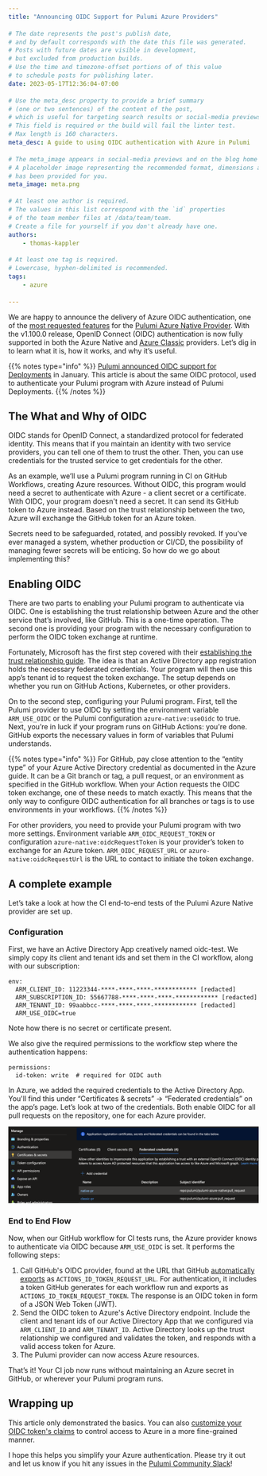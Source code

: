 ```yaml
---
title: "Announcing OIDC Support for Pulumi Azure Providers"

# The date represents the post's publish date,
# and by default corresponds with the date this file was generated.
# Posts with future dates are visible in development,
# but excluded from production builds.
# Use the time and timezone-offset portions of of this value
# to schedule posts for publishing later.
date: 2023-05-17T12:36:04-07:00

# Use the meta_desc property to provide a brief summary
# (one or two sentences) of the content of the post,
# which is useful for targeting search results or social-media previews.
# This field is required or the build will fail the linter test.
# Max length is 160 characters.
meta_desc: A guide to using OIDC authentication with Azure in Pulumi

# The meta_image appears in social-media previews and on the blog home page.
# A placeholder image representing the recommended format, dimensions and aspect ratio
# has been provided for you.
meta_image: meta.png

# At least one author is required.
# The values in this list correspond with the `id` properties
# of the team member files at /data/team/team.
# Create a file for yourself if you don't already have one.
authors:
    - thomas-kappler

# At least one tag is required.
# Lowercase, hyphen-delimited is recommended.
tags:
    - azure

---
```


We are happy to announce the delivery of Azure OIDC authentication, one of the [most requested features](https://github.com/pulumi/pulumi-azure-native/issues/1324) for the [Pulumi Azure Native Provider](https://www.pulumi.com/registry/packages/azure-native/). With the v1.100.0 release, OpenID Connect (OIDC) authentication is now fully supported in both the Azure Native and [Azure Classic](https://www.pulumi.com/registry/packages/azure/) providers. Let’s dig in to learn what it is, how it works, and why it’s useful.

<!--more-->

{{% notes type="info" %}}
[Pulumi announced OIDC support for Deployments](https://www.pulumi.com/blog/oidc-blog/) in January. This article is about the same OIDC protocol, used to authenticate your Pulumi program with Azure instead of Pulumi Deployments.
{{% /notes %}}

## The What and Why of OIDC

OIDC stands for OpenID Connect, a standardized protocol for federated identity. This means that if you maintain an identity with two service providers, you can tell one of them to trust the other. Then, you can use credentials for the trusted service to get credentials for the other.

As an example, we’ll use a Pulumi program running in CI on GitHub Workflows, creating Azure resources. Without OIDC, this program would need a secret to authenticate with Azure - a client secret or a certificate. With OIDC, your program doesn't need a secret. It can send its GitHub token to Azure instead.  Based on the trust relationship between the two, Azure will exchange the GitHub token for an Azure token.

Secrets need to be safeguarded, rotated, and possibly revoked. If you’ve ever managed a system, whether production or CI/CD, the possibility of managing fewer secrets will be enticing. So how do we go about implementing this?

## Enabling OIDC

There are two parts to enabling your Pulumi program to authenticate via OIDC. One is establishing the trust relationship between Azure and the other service that’s involved, like GitHub. This is a one-time operation. The second one is providing your program with the necessary configuration to perform the OIDC token exchange at runtime.

Fortunately, Microsoft has the first step covered with their [establishing the trust relationship guide](https://learn.microsoft.com/en-us/azure/active-directory/workload-identities/workload-identity-federation-create-trust?pivots=identity-wif-apps-methods-azp). The idea is that an Active Directory app registration holds the necessary federated credentials. Your program will then use this app’s tenant id to request the token exchange. The setup depends on whether you run on GitHub Actions, Kubernetes, or other providers.

On to the second step, configuring your Pulumi program. First, tell the Pulumi provider to use OIDC by setting the environment variable `ARM_USE_OIDC` or the Pulumi configuration `azure-native:useOidc` to true. Next, you’re in luck if your program runs on GitHub Actions: you're done. GitHub exports the necessary values in form of variables that Pulumi understands.

{{% notes type="info" %}}
For GitHub, pay close attention to the “entity type” of your Azure Active Directory credential as documented in the Azure guide. It can be a Git branch or tag, a pull request, or an environment as specified in the GitHub workflow. When your Action requests the OIDC token exchange, one of these needs to match exactly. This means that the only way to configure OIDC authentication for all branches or tags is to use environments in your workflows.
{{% /notes %}}

For other providers, you need to provide your Pulumi program with two more settings. Environment variable `ARM_OIDC_REQUEST_TOKEN` or configuration `azure-native:oidcRequestToken` is your provider’s token to exchange for an Azure token. `ARM_OIDC_REQUEST_URL` or `azure-native:oidcRequestUrl` is the URL to contact to initiate the token exchange.

## A complete example

Let’s take a look at how the CI end-to-end tests of the Pulumi Azure Native provider are set up.

### Configuration

First, we have an Active Directory App creatively named oidc-test. We simply copy its client and tenant ids and set them in the CI workflow, along with our subscription:

```
env:
  ARM_CLIENT_ID: 11223344-****-****-****-************ [redacted]
  ARM_SUBSCRIPTION_ID: 55667788-****-****-****-************ [redacted]
  ARM_TENANT_ID: 99aabbcc-****-****-****-************ [redacted]
  ARM_USE_OIDC=true
```

Note how there is no secret or certificate present.

We also give the required permissions to the workflow step where the authentication happens:

```
permissions:
  id-token: write  # required for OIDC auth
```

In Azure, we added the required credentials to the Active Directory App. You'll find this under “Certificates & secrets” -> “Federated credentials” on the app’s page. Let’s look at two of the credentials. Both enable OIDC for all pull requests on the repository, one for each Azure provider.

![OIDC credentials](oidc-credentials.png)

### End to End Flow

Now, when our GitHub workflow for CI tests runs, the Azure provider knows to authenticate via OIDC because `ARM_USE_OIDC` is set. It performs the following steps:

1. Call GitHub's OIDC provider, found at the URL that GitHub [automatically exports](https://docs.github.com/en/actions/deployment/security-hardening-your-deployments/about-security-hardening-with-openid-connect#updating-your-actions-for-oidc) as `ACTIONS_ID_TOKEN_REQUEST_URL`. For authentication, it includes a token GitHub generates for each workflow run and exports as `ACTIONS_ID_TOKEN_REQUEST_TOKEN`. The response is an OIDC token in form of a JSON Web Token (JWT).
2. Send the OIDC token to Azure's Active Directory endpoint. Include the client and tenant ids of our Active Directory App that we configured via `ARM_CLIENT_ID` and `ARM_TENANT_ID`. Active Directory looks up the trust relationship we configured and validates the token, and responds with a valid access token for Azure.
3. The Pulumi provider can now access Azure resources.

That’s it! Your CI job now runs without maintaining an Azure secret in GitHub, or wherever your Pulumi program runs.

## Wrapping up

This article only demonstrated the basics. You can also [customize your OIDC token's claims](https://docs.github.com/en/actions/deployment/security-hardening-your-deployments/about-security-hardening-with-openid-connect#customizing-the-token-claims) to control access to Azure in a more fine-grained manner.

I hope this helps you simplify your Azure authentication. Please try it out and let us know if you hit any issues in the [Pulumi Community Slack](https://slack.pulumi.com/?_gl=1*1vur1o*_ga*MTk2MzcxMzEwMC4xNjgwMTI4NTk3*_ga_FQHG5CVY2D*MTY4NDI2OTA4OC45Mi4xLjE2ODQyNjkxMDkuMzkuMC4w)!
